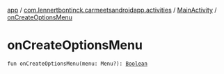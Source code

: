 [app](../../index.md) / [com.lennertbontinck.carmeetsandroidapp.activities](../index.md) / [MainActivity](index.md) / [onCreateOptionsMenu](./on-create-options-menu.md)

# onCreateOptionsMenu

`fun onCreateOptionsMenu(menu: Menu?): `[`Boolean`](https://kotlinlang.org/api/latest/jvm/stdlib/kotlin/-boolean/index.html)